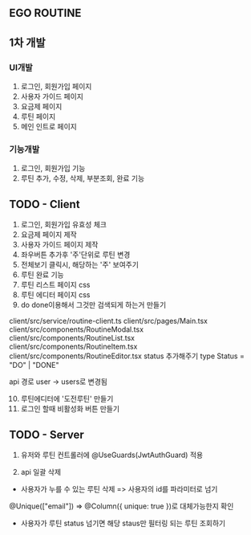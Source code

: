 ## EGO ROUTINE

## 1차 개발

### UI개발

1. 로그인, 회원가입 페이지
2. 사용자 가이드 페이지
3. 요금제 페이지
4. 루틴 페이지
5. 메인 인트로 페이지

### 기능개발

1. 로그인, 회원가입 기능
2. 루틴 추가, 수정, 삭제, 부분조회, 완료 기능

## TODO - Client

1. 로그인, 회원가입 유효성 체크
2. 요금제 페이지 제작
3. 사용자 가이드 페이지 제작
4. 좌우버튼 추가후 '주'단위로 루틴 변경
5. 전체보기 클릭시, 해당하는 '주' 보여주기
6. 루틴 완료 기능
7. 루틴 리스트 페이지 css
8. 루틴 에디터 페이지 css
9. do done이용해서 그것만 검색되게 하는거 만들기

client/src/service/routine-client.ts
client/src/pages/Main.tsx
client/src/components/RoutineModal.tsx
client/src/components/RoutineList.tsx
client/src/components/RoutineItem.tsx
client/src/components/RoutineEditor.tsx
status 추가해주기
type Status = "DO" | "DONE"

api 경로 user -> users로 변경됨

10. 루틴에디터에 '도전루틴' 만들기
11. 로그인 할때 비활성화 버튼 만들기

## TODO - Server

1. 유저와 루틴 컨트롤러에
   @UseGuards(JwtAuthGuard)
   적용

2. api 일괄 삭제

- 사용자가 누를 수 있는 루틴 삭제 => 사용자의 id를 파라미터로 넘기

@Unique(["email"]) =>
@Column({ unique: true })로 대체가능한지 확인

- 사용자가 루틴 status 넘기면 해당 staus만 필터링 되는 루틴 조회하기
